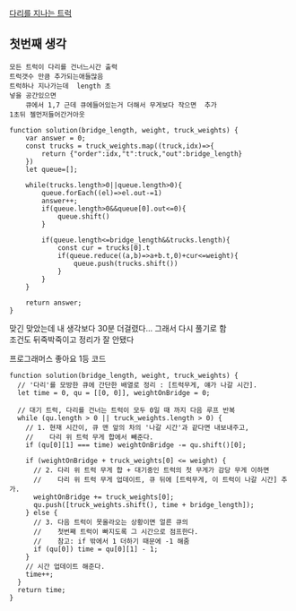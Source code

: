 [다리를 지나는 트럭](https://programmers.co.kr/learn/courses/30/lessons/42583?language=javascript)

## 첫번째 생각

    모든 트럭이 다리를 건너느시간 출력
    트럭갯수 만큼 추가되는애들많음
    트럭하나 지나가는데  length 초
    넣을 공간있으면 
        큐에서 1,7 근데 큐에들어있는거 더해서 무게보다 작으면  추가
    1초뒤 젤먼저들어간거아웃


```JS
function solution(bridge_length, weight, truck_weights) {
    var answer = 0;
    const trucks = truck_weights.map((truck,idx)=>{
        return {"order":idx,"t":truck,"out":bridge_length}
    })
    let queue=[];

    while(trucks.length>0||queue.length>0){
        queue.forEach((el)=>el.out-=1)
        answer++;
        if(queue.length>0&&queue[0].out<=0){
            queue.shift()
        }
        
        if(queue.length<=bridge_length&&trucks.length){
            const cur = trucks[0].t
            if(queue.reduce((a,b)=>a+b.t,0)+cur<=weight){
                queue.push(trucks.shift())
            }
        }
    }
    
    return answer;
}

```

맞긴 맞았는데 내 생각보다 30분 더걸렸다... 그래서 다시 풀기로 함  
조건도 뒤죽박죽이고 정리가 잘 안됐다 


프로그래머스 좋아요 1등 코드  

```JS
function solution(bridge_length, weight, truck_weights) {
  // '다리'를 모방한 큐에 간단한 배열로 정리 : [트럭무게, 얘가 나갈 시간].
  let time = 0, qu = [[0, 0]], weightOnBridge = 0;

  // 대기 트럭, 다리를 건너는 트럭이 모두 0일 때 까지 다음 루프 반복
  while (qu.length > 0 || truck_weights.length > 0) {
    // 1. 현재 시간이, 큐 맨 앞의 차의 '나갈 시간'과 같다면 내보내주고,
    //    다리 위 트럭 무게 합에서 빼준다.
    if (qu[0][1] === time) weightOnBridge -= qu.shift()[0];

    if (weightOnBridge + truck_weights[0] <= weight) {
      // 2. 다리 위 트럭 무게 합 + 대기중인 트럭의 첫 무게가 감당 무게 이하면 
      //    다리 위 트럭 무게 업데이트, 큐 뒤에 [트럭무게, 이 트럭이 나갈 시간] 추가.
      weightOnBridge += truck_weights[0];
      qu.push([truck_weights.shift(), time + bridge_length]);
    } else {
      // 3. 다음 트럭이 못올라오는 상황이면 얼른 큐의
      //    첫번째 트럭이 빠지도록 그 시간으로 점프한다.
      //    참고: if 밖에서 1 더하기 때문에 -1 해줌
      if (qu[0]) time = qu[0][1] - 1;
    }
    // 시간 업데이트 해준다.
    time++;
  }
  return time;
}


```
